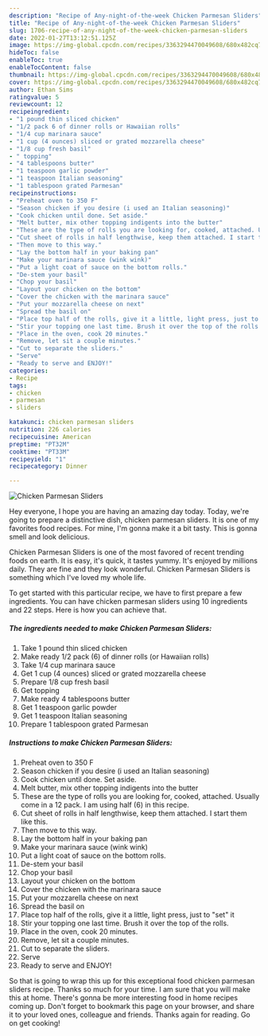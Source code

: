 ```yaml
---
description: "Recipe of Any-night-of-the-week Chicken Parmesan Sliders"
title: "Recipe of Any-night-of-the-week Chicken Parmesan Sliders"
slug: 1706-recipe-of-any-night-of-the-week-chicken-parmesan-sliders
date: 2022-01-27T13:12:51.125Z
image: https://img-global.cpcdn.com/recipes/3363294470049608/680x482cq70/chicken-parmesan-sliders-recipe-main-photo.jpg
hideToc: false
enableToc: true
enableTocContent: false
thumbnail: https://img-global.cpcdn.com/recipes/3363294470049608/680x482cq70/chicken-parmesan-sliders-recipe-main-photo.jpg
cover: https://img-global.cpcdn.com/recipes/3363294470049608/680x482cq70/chicken-parmesan-sliders-recipe-main-photo.jpg
author: Ethan Sims
ratingvalue: 5
reviewcount: 12
recipeingredient:
- "1 pound thin sliced chicken"
- "1/2 pack 6 of dinner rolls or Hawaiian rolls"
- "1/4 cup marinara sauce"
- "1 cup (4 ounces) sliced or grated mozzarella cheese"
- "1/8 cup fresh basil"
- " topping"
- "4 tablespoons butter"
- "1 teaspoon garlic powder"
- "1 teaspoon Italian seasoning"
- "1 tablespoon grated Parmesan"
recipeinstructions:
- "Preheat oven to 350 F"
- "Season chicken if you desire (i used an Italian seasoning)"
- "Cook chicken until done. Set aside."
- "Melt butter, mix other topping indigents into the butter"
- "These are the type of rolls you are looking for, cooked, attached. Usually come in a 12 pack. I am using half (6) in this recipe."
- "Cut sheet of rolls in half lengthwise, keep them attached. I start them like this."
- "Then move to this way."
- "Lay the bottom half in your baking pan"
- "Make your marinara sauce (wink wink)"
- "Put a light coat of sauce on the bottom rolls."
- "De-stem your basil"
- "Chop your basil"
- "Layout your chicken on the bottom"
- "Cover the chicken with the marinara sauce"
- "Put your mozzarella cheese on next"
- "Spread the basil on"
- "Place top half of the rolls, give it a little, light press, just to &#34;set&#34; it"
- "Stir your topping one last time. Brush it over the top of the rolls."
- "Place in the oven, cook 20 minutes."
- "Remove, let sit a couple minutes."
- "Cut to separate the sliders."
- "Serve"
- "Ready to serve and ENJOY!"
categories:
- Recipe
tags:
- chicken
- parmesan
- sliders

katakunci: chicken parmesan sliders 
nutrition: 226 calories
recipecuisine: American
preptime: "PT32M"
cooktime: "PT33M"
recipeyield: "1"
recipecategory: Dinner

---
```



![Chicken Parmesan Sliders](https://img-global.cpcdn.com/recipes/3363294470049608/680x482cq70/chicken-parmesan-sliders-recipe-main-photo.jpg)

Hey everyone, I hope you are having an amazing day today. Today, we're going to prepare a distinctive dish, chicken parmesan sliders. It is one of my favorites food recipes. For mine, I'm gonna make it a bit tasty. This is gonna smell and look delicious.



Chicken Parmesan Sliders is one of the most favored of recent trending foods on earth. It is easy, it's quick, it tastes yummy. It's enjoyed by millions daily. They are fine and they look wonderful. Chicken Parmesan Sliders is something which I've loved my whole life.


To get started with this particular recipe, we have to first prepare a few ingredients. You can have chicken parmesan sliders using 10 ingredients and 22 steps. Here is how you can achieve that.

<!--inarticleads1-->

##### The ingredients needed to make Chicken Parmesan Sliders:

1. Take 1 pound thin sliced chicken
1. Make ready 1/2 pack (6) of dinner rolls (or Hawaiian rolls)
1. Take 1/4 cup marinara sauce
1. Get 1 cup (4 ounces) sliced or grated mozzarella cheese
1. Prepare 1/8 cup fresh basil
1. Get  topping
1. Make ready 4 tablespoons butter
1. Get 1 teaspoon garlic powder
1. Get 1 teaspoon Italian seasoning
1. Prepare 1 tablespoon grated Parmesan




<!--inarticleads2-->

##### Instructions to make Chicken Parmesan Sliders:

1. Preheat oven to 350 F
1. Season chicken if you desire (i used an Italian seasoning)
1. Cook chicken until done. Set aside.
1. Melt butter, mix other topping indigents into the butter
1. These are the type of rolls you are looking for, cooked, attached. Usually come in a 12 pack. I am using half (6) in this recipe.
1. Cut sheet of rolls in half lengthwise, keep them attached. I start them like this.
1. Then move to this way.
1. Lay the bottom half in your baking pan
1. Make your marinara sauce (wink wink)
1. Put a light coat of sauce on the bottom rolls.
1. De-stem your basil
1. Chop your basil
1. Layout your chicken on the bottom
1. Cover the chicken with the marinara sauce
1. Put your mozzarella cheese on next
1. Spread the basil on
1. Place top half of the rolls, give it a little, light press, just to &#34;set&#34; it
1. Stir your topping one last time. Brush it over the top of the rolls.
1. Place in the oven, cook 20 minutes.
1. Remove, let sit a couple minutes.
1. Cut to separate the sliders.
1. Serve
1. Ready to serve and ENJOY!



So that is going to wrap this up for this exceptional food chicken parmesan sliders recipe. Thanks so much for your time. I am sure that you will make this at home. There's gonna be more interesting food in home recipes coming up. Don't forget to bookmark this page on your browser, and share it to your loved ones, colleague and friends. Thanks again for reading. Go on get cooking!
